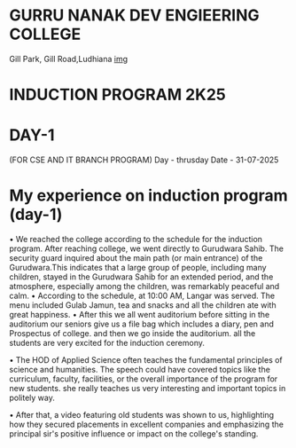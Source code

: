 # GURRU NANAK DEV ENGIEERING COLLEGE
   Gill Park, Gill Road,Ludhiana
   [img](http://share.google/images/KokcoNiv7MfvH18BK)
# INDUCTION PROGRAM 2K25
# DAY-1
   (FOR CSE AND IT BRANCH PROGRAM)
Day - thrusday
Date - 31-07-2025
# My experience on induction program (day-1)
• We reached the college according to the schedule for the induction program. After reaching college, we went directly to Gurudwara Sahib. The security guard inquired about the main path (or main entrance) of the Gurudwara.This indicates that a large group of people, including many children, stayed in the Gurudwara Sahib for an extended period, and the atmosphere, especially among the children, was remarkably peaceful and calm.
                                      • According to the schedule, at 10:00 AM, Langar was served. The menu included Gulab Jamun, tea and snacks and all the children ate with great happiness.
                                      • After this we all went auditorium before sitting in the auditorium our seniors give us a file bag which includes a diary, pen and Prospectus of college. and then we go inside the auditorium. all the students are very excited for the induction ceremony.

  • The HOD of Applied Science often teaches the fundamental principles of science and humanities. The speech could have covered topics like the curriculum, faculty, facilities, or the overall importance of the program for new students. she really teaches us very interesting and important topics in politely way.

  • After that, a video featuring old students was shown to us, highlighting how they secured placements in excellent companies and emphasizing the principal sir's positive influence or impact on the college's standing.

